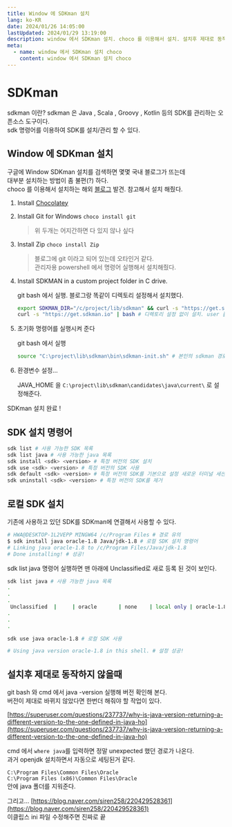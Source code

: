 ```yaml
---
title: Window 에 SDKman 설치
lang: ko-KR
date: 2024/01/26 14:05:00
lastUpdated: 2024/01/29 13:19:00
description: window 에서 SDKman 설치. choco 를 이용해서 설치. 설치후 제대로 동작하지 않을때
meta:
  - name: window 에서 SDKman 설치 choco
    content: window 에서 SDKman 설치 choco
---
```


# SDKman

sdkman 이란? sdkman 은 Java , Scala , Groovy , Kotlin 등의 SDK를 관리하는 오픈소스 도구이다.  
sdk 명령어를 이용하여 SDK를 설치/관리 할 수 있다.

## Window 에 SDKman 설치

구글에 Window SDKman 설치를 검색하면 몇몇 국내 블로그가 뜨는데  
대부분 설치하는 방법이 좀 불편(?) 하다.  
choco 를 이용해서 설치하는 해외 [블로그](https://walterteng.com/using-sdkman-on-windows) 발견. 참고해서 설치 해줬다.

1. Install [Chocolatey](https://docs.chocolatey.org/en-us/choco/setup)
2. Install Git for Windows `choco install git`
   > 위 두개는 어지간하면 다 있지 않나 싶다
3. Install Zip `choco install Zip`
   > 블로그에 git 이라고 되어 있는데 오타인거 같다.  
   > 관리자용 powershell 에서 명령어 실행해서 설치해줬다.
4. Install SDKMAN in a custom project folder in C drive.

   git bash 에서 실행. 블로그랑 똑같이 디렉토리 설정해서 설치했다.

   ```sh
   export SDKMAN_DIR="/c/project/lib/sdkman" && curl -s "https://get.sdkman.io" | bash # 디렉토리 설정하여 설치
   curl -s "https://get.sdkman.io" | bash # 디렉토리 설정 없이 설치. user 폴더 안에 설치된다
   ```

5. 초기화 명령어를 실행시켜 준다

   git bash 에서 실행

   ```sh
   source "C:\project\lib\sdkman\bin\sdkman-init.sh" # 본인의 sdkman 경로
   ```

6. 환경변수 설정...

   JAVA_HOME 을 `C:\project\lib\sdkman\candidates\java\current\` 로 설정해준다.

SDKman 설치 완료 !

## SDK 설치 명령어

```sh
sdk list # 사용 가능한 SDK 목록
sdk list java # 사용 가능한 java 목록
sdk install <sdk> <version> # 특정 버전의 SDK 설치
sdk use <sdk> <version> # 특정 버전의 SDK 사용
sdk default <sdk> <version> # 특정 버전의 SDK를 기본으로 설정 새로운 터미널 세션에서도 해당 버전의 SDK가 자동으로 선택
sdk uninstall <sdk> <version> # 특정 버전의 SDK를 제거
```

## 로컬 SDK 설치

기존에 사용하고 있던 SDK를 SDKman에 연결해서 사용할 수 있다.

```sh
# HWA@DESKTOP-1L2VEPP MINGW64 /c/Program Files # 경로 유의
$ sdk install java oracle-1.8 Java/jdk-1.8 # 로컬 SDK 설치 명령어
# Linking java oracle-1.8 to /c/Program Files/Java/jdk-1.8
# Done installing! # 성공!
```

sdk list java 명령어 실행하면 맨 아래에 Unclassified로 새로 등록 된 것이 보인다.

```sh
sdk list java # 사용 가능한 java 목록
.
.
.
 Unclassified  |     | oracle       | none    | local only | oracle-1.8
.
.
.

sdk use java oracle-1.8 # 로컬 SDK 사용

# Using java version oracle-1.8 in this shell. # 설정 성공!
```

## 설치후 제대로 동작하지 않을때

git bash 와 cmd 에서 java -version 실행해 버전 확인해 본다.  
버전이 제대로 바뀌지 않았다면 한번더 해줘야 할 작업이 있다.

[https://superuser.com/questions/237737/why-is-java-version-returning-a-different-version-to-the-one-defined-in-java-ho](https://superuser.com/questions/237737/why-is-java-version-returning-a-different-version-to-the-one-defined-in-java-ho)

cmd 에서 `where java`를 입력하면 정말 unexpected 했던 경로가 나온다.  
과거 openjdk 설치하면서 자동으로 세팅된거 같다.

`C:\Program Files\Common Files\Oracle`  
`C:\Program Files (x86)\Common Files\Oracle`  
안에 java 폴더를 지워준다.

그리고...
[https://blog.naver.com/siren258/220429528361](https://blog.naver.com/siren258/220429528361)  
이클립스 ini 파일 수정해주면 진짜로 끝
